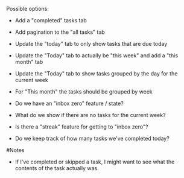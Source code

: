 Possible options:

- Add a "completed" tasks tab
- Add pagination to the "all tasks" tab

- Update the "today" tab to only show tasks that are due today

- Update the "Today" tab to actually be "this week" and add a "this month" tab

- Update the "Today" tab to show tasks grouped by the day for the current week

- For "This month" the tasks should be grouped by week

- Do we have an "inbox zero" feature / state?

- What do we show if there are no tasks for the current week?

- Is there a "streak" feature for getting to "inbox zero"?

- Do we keep track of how many tasks we've completed today?

#Notes

- If I've completed or skipped a task, I might want to see what the contents of the task actually was.
